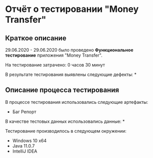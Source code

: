 # Отчёт о тестировании "Money Transfer"

## Краткое описание

29.06.2020 - 29.06.2020 было проведено **Функциональное тестирование** приложения "Money Transfer".

На тестирование затрачено: 0 часов 30 минут

В результате тестирования выявлены следующие дефекты:
* 

## Описание процесса тестирования

В процессе тестирования использовались следующие артефакты:
* Баг Репорт

В качестве тестовых данных использовались данные:
* 

Тестирование производилось в следующем окружении:
* Windows 10 x64
* Java 11.0.7
* IntelliJ IDEA 